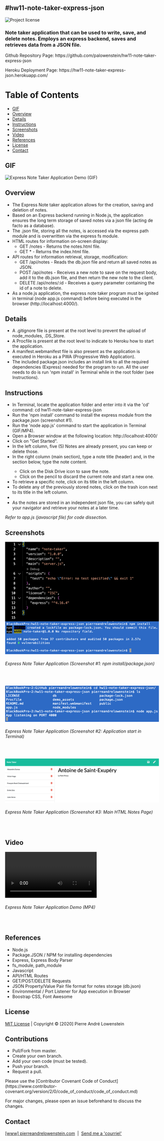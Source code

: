 ## #hw11-note-taker-express-json 
![Project license](https://img.shields.io/badge/license-MIT,https://choosealicense.com/licenses/mit/-brightgreen)

<h3>Note taker application that can be used to write, save, and delete notes. Employs an express backend, saves and retrieves data from a JSON file.</h3>
<p>Github Repository Page: https://github.com/palowenstein/hw11-note-taker-express-json</p>
<p>Heroku Deployment Page: https://hw11-note-taker-express-json.herokuapp.com/</p>

# Table of Contents
  * [GIF](#Gif)
  * [Overview](#Overview)
  * [Details](#Details)
  * [Instructions](#Instructions)
  * [Screenshots](#Screenshots)
  * [Video](#Video)
  * [References](#References)
  * [License](#License)
  * [Contact](#Contact)

## GIF
![Express Note Taker Application Demo (GIF)](./demo_assets/ucla-hw11-express-note-taker-application-demo.gif "Express Note Taker Application Demo (GIF)")

## Overview
<ul>
<li>The Express Note taker application allows for the creation, saving and deletion of notes.</li>
<li>Based on an Express backend running in Node.js, the application ensures the long term storage of saved notes via a json file (acting de facto as a database).
<li>The .json file, storing all the notes, is accessed via the express path module and is overwritten via the express fs module.</li>
<li>HTML routes for information on-screen display:
    <ul>
    <li>GET /notes - Returns the notes.html file.</li>
    <li>GET * - Returns the index.html file.</li>
    </ul>
</li>
<li>API routes for information retrieval, storage, modification:
    <ul>
    <li>GET /api/notes - Reads the db.json file and return all saved notes as JSON.</li>
    <li>POST /api/notes - Receives a new note to save on the request body, add it to the db.json file, and then return the new note to the client.</li>
    <li>DELETE /api/notes/:id - Receives a query parameter containing the id of a note to delete.</li>
    </ul>
</li>
<li>As a node.js application, the express note taker program must be ignited in terminal (node app.js command) before being executed in the browser (http://localhost:4000/).</li>
</ul>

## Details
<ul>
<li>A .gitignore file is present at the root level to prevent the upload of node_modules, .DS_Store.</li>
<li>A Procfile is present at the root level to indicate to Heroku how to start the application.</li>
<li>A manifest.webmanifest file is also present as the application is executed in Heroku as a PWA (Progressive Web Application).</li>
<li>The included package.json includes an install link to all the required dependencies (Express) needed for the program to run. All the user needs to do is run 'npm install' in Terminal while in the root folder (see Instructions).</li>
</ul>

## Instructions
<ul>
<li>In Terminal, locate the application folder and enter into it via the 'cd' command: cd hw11-note-taker-express-json</li>
<li>Run the 'npm install' command to install the express module from the package.json (screenshot #1).</li>
<li>Run the 'node app.js' command to start the application in Terminal (GIF/MP4).</li>
<li>Open a Browser window at the following location: http://localhost:4000/</li>
<li>Click on "Get Started".</li>
<li>In the left column, five (5) Notes are already present, you can keep or delete those.</li>
<li>In the right column (main section), type a note title (header) and, in the section below, type the note content.</li>
  <ul>
      <li>Click on the Disk Drive icon to save the note.</li>
      <li>Click on the pencil to discard the current note and start a new one.</li>
  </ul>
<li>To retrieve a specific note, click on its title in the left column.</li>
<li>To delete any of the previously stored notes, click on the trash icon next to its title in the left column.<li>
<li>As the notes are stored in an independent json file, you can safely quit your navigator and retrieve your notes at a later time.</li>
</ul>

<p><i>Refer to app.js (javascript file) for code dissection.</i></p>

## Screenshots
![Express Note Taker Application (Screenshot #1: npm install/package.json)](./demo_assets/ucla-hw11-express-note-taker-application-npm-install-package-json.png?raw=true "Express Note Taker Application (Screenshot #1: npm install/package.json)")
<h6>Express Note Taker Application (Screenshot #1: npm install/package.json)</h6>
<br />

![Express Note Taker Application (Screenshot #2: Application start in Terminal)](./demo_assets/ucla-hw11-express-note-taker-application-terminal-start.png?raw=true "Express Note Taker Application (Screenshot #2: Application start in Terminal)")
<h6>Express Note Taker Application (Screenshot #2: Application start in Terminal)</h6>
<br />

![Express Note Taker Application (Screenshot #3: Main HTML Notes Page)](./demo_assets/ucla-hw11-express-note-taker-application-main-html-notes-page.png?raw=true "Express Note Taker Application (Screenshot #3: Main HTML Notes Page)")
<h6>Express Note Taker Application (Screenshot #3: Main HTML Notes Page)</h6>
<br />

## Video
![Express Note Taker Application Demo (MP4)](./demo_assets/ucla-hw11-express-note-taker-application-demo.mp4 "Express Note Taker Application Demo (MP4)")
<h6>Express Note Taker Application Demo (MP4)</h6>
<br />

## References
<ul>
<li>Node.js</li>
<li>Package.JSON / NPM for installing dependencies</li>
<li>Express, Express Body Parser</li>
<li>fs_module, path_module</li>
<li>Javascript</li>
<li>API/HTML Routes</li>
<li>GET/POST/DELETE Requests</li>
<li>JSON Property/Value Pair file format for notes storage (db.json)</li>
<li>Environmental / Port Listener for App execution in Browser</li>
<li>Boostrap CSS, Font Awesome</li>
</ul>

 ## License
<p>
<a href="./MITlicense.txt">MIT License</a> | Copyright © [2020] Pierre André Lowenstein
</p>

 ## Contributions
<ul>
<li>Pull/Fork from master.</li>
<li>Create your own branch.</li>
<li>Add your own code (must be tested).</li>
<li>Push your branch.</li>
<li>Request a pull.</li>
</ul>

<p>Please use the [Contributor Covenant Code of Conduct](https://www.contributor-covenant.org/version/2/0/code_of_conduct/code_of_conduct.md)</p>
<p>For major changes, please open an issue beforehand to discuss the changes.</p>

 ## Contact
<p>
<a href="http://pierreandrelowenstein.com" title="[www] Pierre Andr&eacute; Lowenstein" target="_blank">[www] pierreandrelowenstein.com</a>
&nbsp;|&nbsp;
<a href="mailto:soundtrackspecialist@gmail.com" title="Courriel">Send me a 'courriel'</a>
</p>